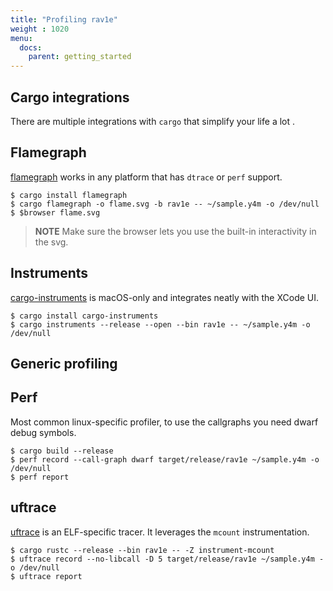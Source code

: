 ```yaml
---
title: "Profiling rav1e"
weight : 1020
menu:
  docs:
    parent: getting_started
---
```



## Cargo integrations

There are multiple integrations with `cargo` that simplify your life a lot .

## Flamegraph
[flamegraph](https://github.com/ferrous-systems/flamegraph) works in any
platform that has `dtrace` or `perf` support.

```
$ cargo install flamegraph
$ cargo flamegraph -o flame.svg -b rav1e -- ~/sample.y4m -o /dev/null
$ $browser flame.svg
```

> **NOTE** Make sure the browser lets you use the built-in interactivity in the
> svg.

## Instruments
[cargo-instruments](https://github.com/cmyr/cargo-instruments) is macOS-only
and integrates neatly with the XCode UI.

```
$ cargo install cargo-instruments
$ cargo instruments --release --open --bin rav1e -- ~/sample.y4m -o /dev/null
```

## Generic profiling

## Perf

Most common linux-specific profiler, to use the callgraphs you need dwarf
debug symbols.

```
$ cargo build --release
$ perf record --call-graph dwarf target/release/rav1e ~/sample.y4m -o /dev/null
$ perf report
```

## uftrace

[uftrace](https://github.com/namhyung/uftrace) is an ELF-specific tracer.
It leverages the `mcount` instrumentation.

```
$ cargo rustc --release --bin rav1e -- -Z instrument-mcount
$ uftrace record --no-libcall -D 5 target/release/rav1e ~/sample.y4m -o /dev/null
$ uftrace report
```